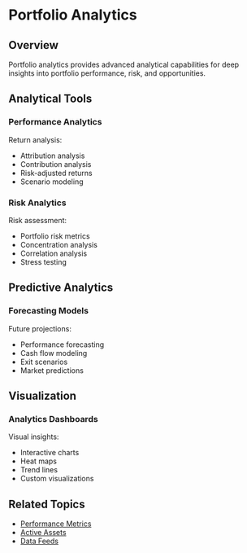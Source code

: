 # Portfolio Analytics

## Overview

Portfolio analytics provides advanced analytical capabilities for deep insights into portfolio performance, risk, and opportunities.

## Analytical Tools

### Performance Analytics

Return analysis:

- Attribution analysis
- Contribution analysis
- Risk-adjusted returns
- Scenario modeling

### Risk Analytics

Risk assessment:

- Portfolio risk metrics
- Concentration analysis
- Correlation analysis
- Stress testing

## Predictive Analytics

### Forecasting Models

Future projections:

- Performance forecasting
- Cash flow modeling
- Exit scenarios
- Market predictions

## Visualization

### Analytics Dashboards

Visual insights:

- Interactive charts
- Heat maps
- Trend lines
- Custom visualizations

## Related Topics

- [Performance Metrics](../performance/metrics.md)
- [Active Assets](active-assets.md)
- [Data Feeds](data-feeds.md)
